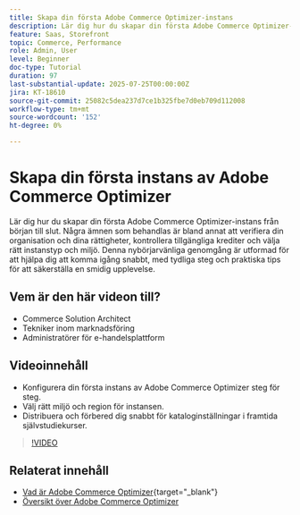 ```yaml
---
title: Skapa din första Adobe Commerce Optimizer-instans
description: Lär dig hur du skapar din första Adobe Commerce Optimizer-instans med den här stegvisa självstudiekursen.
feature: Saas, Storefront
topic: Commerce, Performance
role: Admin, User
level: Beginner
doc-type: Tutorial
duration: 97
last-substantial-update: 2025-07-25T00:00:00Z
jira: KT-18610
source-git-commit: 25082c5dea237d7ce1b325fbe7d0eb709d112008
workflow-type: tm+mt
source-wordcount: '152'
ht-degree: 0%

---
```



# Skapa din första instans av Adobe Commerce Optimizer

Lär dig hur du skapar din första Adobe Commerce Optimizer-instans från början till slut. Några ämnen som behandlas är bland annat att verifiera din organisation och dina rättigheter, kontrollera tillgängliga krediter och välja rätt instanstyp och miljö. Denna nybörjarvänliga genomgång är utformad för att hjälpa dig att komma igång snabbt, med tydliga steg och praktiska tips för att säkerställa en smidig upplevelse.

## Vem är den här videon till?

* Commerce Solution Architect
* Tekniker inom marknadsföring
* Administratörer för e-handelsplattform

## Videoinnehåll

* Konfigurera din första instans av Adobe Commerce Optimizer steg för steg.
* Välj rätt miljö och region för instansen.
* Distribuera och förbered dig snabbt för kataloginställningar i framtida självstudiekurser.

>[!VIDEO](https://video.tv.adobe.com/v/3469877?learn=on&enablevpops)

## Relaterat innehåll

* [Vad är Adobe Commerce Optimizer](https://experienceleague.adobe.com/sv/docs/commerce/optimizer/overview){target="_blank"}
* [Översikt över Adobe Commerce Optimizer](https://experienceleague.adobe.com/sv/docs/commerce-learn/tutorials/adobe-commerce-optimizer/overview)
